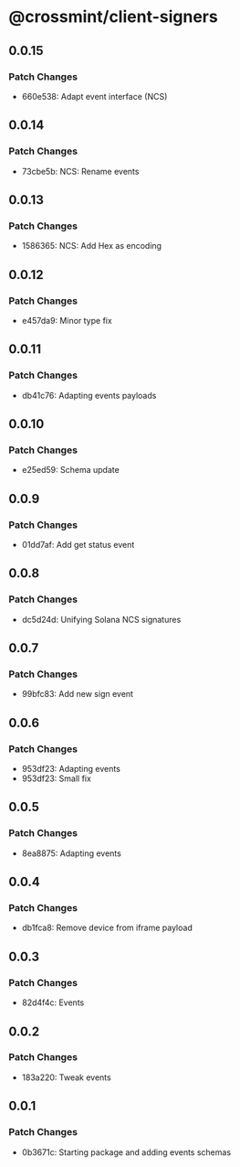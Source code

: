 # @crossmint/client-signers

## 0.0.15

### Patch Changes

- 660e538: Adapt event interface (NCS)

## 0.0.14

### Patch Changes

- 73cbe5b: NCS: Rename events

## 0.0.13

### Patch Changes

- 1586365: NCS: Add Hex as encoding

## 0.0.12

### Patch Changes

- e457da9: Minor type fix

## 0.0.11

### Patch Changes

- db41c76: Adapting events payloads

## 0.0.10

### Patch Changes

- e25ed59: Schema update

## 0.0.9

### Patch Changes

- 01dd7af: Add get status event

## 0.0.8

### Patch Changes

- dc5d24d: Unifying Solana NCS signatures

## 0.0.7

### Patch Changes

- 99bfc83: Add new sign event

## 0.0.6

### Patch Changes

- 953df23: Adapting events
- 953df23: Small fix

## 0.0.5

### Patch Changes

- 8ea8875: Adapting events

## 0.0.4

### Patch Changes

- db1fca8: Remove device from iframe payload

## 0.0.3

### Patch Changes

- 82d4f4c: Events

## 0.0.2

### Patch Changes

- 183a220: Tweak events

## 0.0.1

### Patch Changes

- 0b3671c: Starting package and adding events schemas
